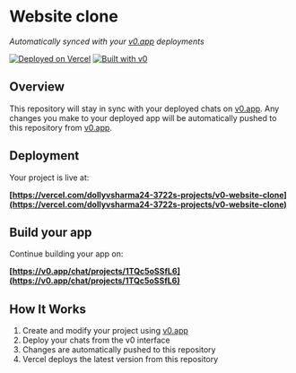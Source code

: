 # Website clone

*Automatically synced with your [v0.app](https://v0.app) deployments*

[![Deployed on Vercel](https://img.shields.io/badge/Deployed%20on-Vercel-black?style=for-the-badge&logo=vercel)](https://vercel.com/dollyvsharma24-3722s-projects/v0-website-clone)
[![Built with v0](https://img.shields.io/badge/Built%20with-v0.app-black?style=for-the-badge)](https://v0.app/chat/projects/1TQc5oSSfL6)

## Overview

This repository will stay in sync with your deployed chats on [v0.app](https://v0.app).
Any changes you make to your deployed app will be automatically pushed to this repository from [v0.app](https://v0.app).

## Deployment

Your project is live at:

**[https://vercel.com/dollyvsharma24-3722s-projects/v0-website-clone](https://vercel.com/dollyvsharma24-3722s-projects/v0-website-clone)**

## Build your app

Continue building your app on:

**[https://v0.app/chat/projects/1TQc5oSSfL6](https://v0.app/chat/projects/1TQc5oSSfL6)**

## How It Works

1. Create and modify your project using [v0.app](https://v0.app)
2. Deploy your chats from the v0 interface
3. Changes are automatically pushed to this repository
4. Vercel deploys the latest version from this repository
